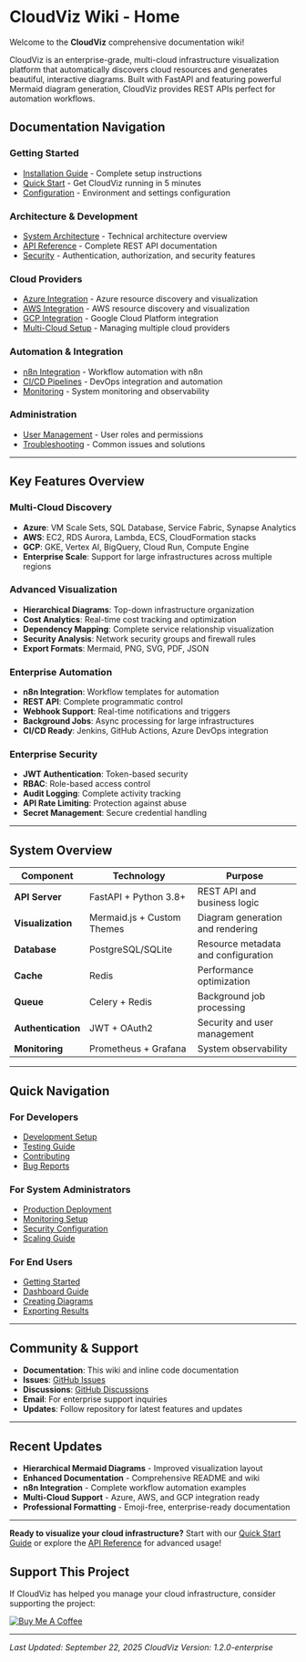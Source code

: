 # CloudViz Wiki - Home

Welcome to the **CloudViz** comprehensive documentation wiki!

CloudViz is an enterprise-grade, multi-cloud infrastructure visualization platform that automatically discovers cloud resources and generates beautiful, interactive diagrams. Built with FastAPI and featuring powerful Mermaid diagram generation, CloudViz provides REST APIs perfect for automation workflows.

## Documentation Navigation

### Getting Started
- [Installation Guide](Installation-Guide) - Complete setup instructions
- [Quick Start](Quick-Start) - Get CloudViz running in 5 minutes  
- [Configuration](Configuration) - Environment and settings configuration

### Architecture & Development
- [System Architecture](System-Architecture) - Technical architecture overview
- [API Reference](API-Reference) - Complete REST API documentation
- [Security](Security) - Authentication, authorization, and security features

### Cloud Providers
- [Azure Integration](Azure-Integration) - Azure resource discovery and visualization
- [AWS Integration](AWS-Integration) - AWS resource discovery and visualization  
- [GCP Integration](GCP-Integration) - Google Cloud Platform integration
- [Multi-Cloud Setup](Multi-Cloud-Setup) - Managing multiple cloud providers

### Automation & Integration
- [n8n Integration](n8n-Integration) - Workflow automation with n8n
- [CI/CD Pipelines](CI-CD-Pipelines) - DevOps integration and automation
- [Monitoring](Monitoring) - System monitoring and observability

### Administration
- [User Management](User-Management) - User roles and permissions
- [Troubleshooting](Troubleshooting) - Common issues and solutions

---

## Key Features Overview

### Multi-Cloud Discovery
- **Azure**: VM Scale Sets, SQL Database, Service Fabric, Synapse Analytics
- **AWS**: EC2, RDS Aurora, Lambda, ECS, CloudFormation stacks
- **GCP**: GKE, Vertex AI, BigQuery, Cloud Run, Compute Engine
- **Enterprise Scale**: Support for large infrastructures across multiple regions

### Advanced Visualization
- **Hierarchical Diagrams**: Top-down infrastructure organization
- **Cost Analytics**: Real-time cost tracking and optimization
- **Dependency Mapping**: Complete service relationship visualization
- **Security Analysis**: Network security groups and firewall rules
- **Export Formats**: Mermaid, PNG, SVG, PDF, JSON

### Enterprise Automation
- **n8n Integration**: Workflow templates for automation
- **REST API**: Complete programmatic control
- **Webhook Support**: Real-time notifications and triggers
- **Background Jobs**: Async processing for large infrastructures
- **CI/CD Ready**: Jenkins, GitHub Actions, Azure DevOps integration

### Enterprise Security
- **JWT Authentication**: Token-based security
- **RBAC**: Role-based access control
- **Audit Logging**: Complete activity tracking
- **API Rate Limiting**: Protection against abuse
- **Secret Management**: Secure credential handling

---

## System Overview

| Component | Technology | Purpose |
|-----------|------------|---------|
| **API Server** | FastAPI + Python 3.8+ | REST API and business logic |
| **Visualization** | Mermaid.js + Custom Themes | Diagram generation and rendering |
| **Database** | PostgreSQL/SQLite | Resource metadata and configuration |
| **Cache** | Redis | Performance optimization |
| **Queue** | Celery + Redis | Background job processing |
| **Authentication** | JWT + OAuth2 | Security and user management |
| **Monitoring** | Prometheus + Grafana | System observability |

---

## Quick Navigation

### For Developers
- [Development Setup](Development-Setup)
- [Testing Guide](Testing-Guide)  
- [Contributing](Contributing)
- [Bug Reports](Bug-Reports)

### For System Administrators
- [Production Deployment](Production-Deployment)
- [Monitoring Setup](Monitoring-Setup)
- [Security Configuration](Security-Configuration)
- [Scaling Guide](Scaling-Guide)

### For End Users
- [Getting Started](User-Getting-Started)
- [Dashboard Guide](Dashboard-Guide)
- [Creating Diagrams](Creating-Diagrams)
- [Exporting Results](Exporting-Results)

---

## Community & Support

- **Documentation**: This wiki and inline code documentation
- **Issues**: [GitHub Issues](https://github.com/navidrast/cloudviz/issues)
- **Discussions**: [GitHub Discussions](https://github.com/navidrast/cloudviz/discussions)  
- **Email**: For enterprise support inquiries
- **Updates**: Follow repository for latest features and updates

---

## Recent Updates

- **Hierarchical Mermaid Diagrams** - Improved visualization layout
- **Enhanced Documentation** - Comprehensive README and wiki
- **n8n Integration** - Complete workflow automation examples
- **Multi-Cloud Support** - Azure, AWS, and GCP integration ready
- **Professional Formatting** - Emoji-free, enterprise-ready documentation

---

**Ready to visualize your cloud infrastructure?** Start with our [Quick Start Guide](Quick-Start) or explore the [API Reference](API-Reference) for advanced usage!

## Support This Project

If CloudViz has helped you manage your cloud infrastructure, consider supporting the project:

[![Buy Me A Coffee](https://cdn.buymeacoffee.com/buttons/v2/default-yellow.png)](https://buymeacoffee.com/caveguru)

---

*Last Updated: September 22, 2025*
*CloudViz Version: 1.2.0-enterprise*
